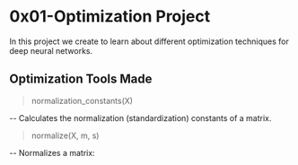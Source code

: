 # 0x01-Optimization Project

In this project we create to learn about different optimization techniques for deep neural networks.

## Optimization Tools Made

> normalization_constants(X)

-- Calculates the normalization (standardization) constants of a matrix.

> normalize(X, m, s)

-- Normalizes a matrix:

